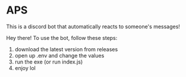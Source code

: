 # APS
This is a discord bot that automatically reacts to someone's messages!

Hey there! To use the bot, follow these steps:
1. download the latest version from releases
2. open up .env and change the values
3. run the exe (or run index.js)
4. enjoy lol
